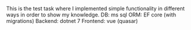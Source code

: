 This is the test task where I implemented simple functionality in different ways in order to show my knowledge.
DB: ms sql
ORM: EF core (with migrations)
Backend: dotnet 7
Frontend: vue (quasar) 